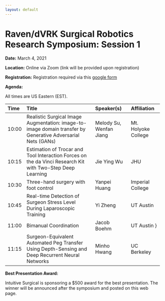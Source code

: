 ```yaml
---
layout: default
---
```


# Raven/dVRK Surgical Robotics Research Symposium: Session 1

**Date:**  March 4, 2021

**Location:** Online via Zoom (link will be provided upon registration)

**Registration:** Registration required via this [google form](https://docs.google.com/forms/d/e/1FAIpQLSenvKbAyixMzZewi7WOuCRFa_iODPqa5Dzs_XbN2Xm_gtXx4w/viewform?usp=sf_link)


**Agenda:**

All times are US Eastern (EST).

| Time  | Title        | Speaker(s)  | Affiliation|
|:------|:-------------|:------------|:--------------|
| 10:00 | Realistic Surgical Image Augmentation: image-to-image domain transfer by Generative Adversarial Nets (GANs) | Melody Su, Wenfan Jiang | Mt. Holyoke College |
| 10:15 | Estimation of Trocar and Tool Interaction Forces on the da Vinci Research Kit with Two-Step Deep Learning | Jie Ying Wu | JHU |
| 10:30 | Three-hand surgery with foot control | Yanpei Huang | Imperial College |
| 10:45 | Real-time Detection of Surgeon Stress Level During Laparoscopic Training | Yi Zheng | UT Austin |
| 11:00 | Bimanual Coordination | Jacob Boehm | UT Austin }
| 11:15 | Surgeon-Equivalent Automated Peg Transfer Using Depth-Sensing and Deep Recurrent Neural Networks | Minho Hwang | UC Berkeley |

**Best Presentation Award:**

Intuitive Surgical is sponsoring a $500 award for the best presentation. The winner will be announced after the symposium and posted on this web page.
